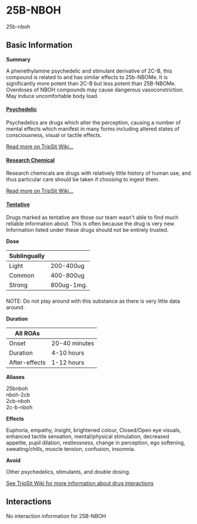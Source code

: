 # 25B-NBOH

25b-nboh

## Basic Information

**Summary**

A phenethylamine psychedelic and stimulant derivative of 2C-B, this compound is related to and has similar effects to 25b-NBOMe. It is significantly more potent than 2C-B but less potent than 25B-NBOMe. Overdoses of NBOH compounds may cause dangerous vasoconstriction. May induce uncomfortable body load.

#### [Psychedelic](/category/psychedelic)

Psychedelics are drugs which alter the perception, causing a number of mental effects which manifest in many forms including altered states of consciousness, visual or tactile effects.

[Read more on TripSit Wiki...](#{category.wiki})

#### [Research Chemical](/category/research-chemical)

Research chemicals are drugs with relatively little history of human use, and thus particular care should be taken if choosing to ingest them.

[Read more on TripSit Wiki...](#{category.wiki})

#### [Tentative](/category/tentative)

Drugs marked as tentative are those our team wasn't able to find much reliable information about. This is often because the drug is very new. Information listed under these drugs should not be entirely trusted.

**Dose**

| Sublingually |            |
| ------------ | ---------- |
| Light        | 200-400ug  |
| Common       | 400-800ug  |
| Strong       | 800ug-1mg. |

#### 

 NOTE: Do not play around with this substance as there is very little data around.

**Duration**

| All ROAs      |               |
| ------------- | ------------- |
| Onset         | 20-40 minutes |
| Duration      | 4-10 hours    |
| After-effects | 1-12 hours    |

**Aliases**

25bnboh  
nboh-2cb  
2cb-nboh  
2c-b-nboh  

**Effects**

Euphoria, empathy, insight, brightened colour, Closed/Open eye visuals, enhanced tactile sensation, mental/physical stimulation, decreased appetite, pupil dilation, restlessness, change in perception, ego softening, sweating/chills, muscle tension, confusion, insomnia.

**Avoid**

Other psychedelics, stimulants, and double dosing.

[See TripSit Wiki for more information about drug interactions](http://combo.tripsit.me/)

## Interactions

No interaction information for 25B-NBOH